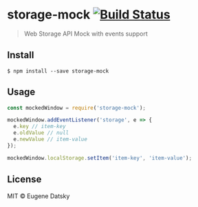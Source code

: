 # storage-mock [![Build Status](https://travis-ci.org/princed/storage-mock.svg?branch=master)](https://travis-ci.org/princed/storage-mock)

> Web Storage API Mock with events support


## Install

```
$ npm install --save storage-mock
```


## Usage

```js
const mockedWindow = require('storage-mock');

mockedWindow.addEventListener('storage', e => {
  e.key // item-key
  e.oldValue // null
  e.newValue // item-value
});

mockedWindow.localStorage.setItem('item-key', 'item-value');
```

## License

MIT © Eugene Datsky
